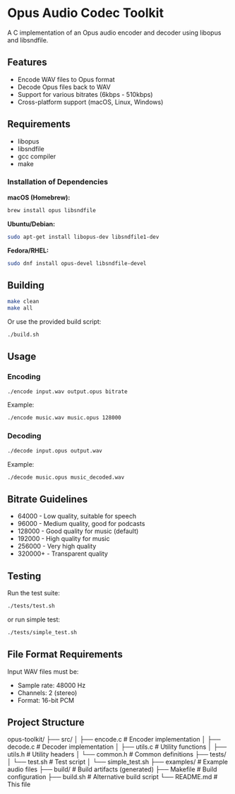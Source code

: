 # Opus Audio Codec Toolkit

A C implementation of an Opus audio encoder and decoder using libopus and libsndfile.


## Features

- Encode WAV files to Opus format
- Decode Opus files back to WAV
- Support for various bitrates (6kbps - 510kbps)
- Cross-platform support (macOS, Linux, Windows)


## Requirements

- libopus
- libsndfile
- gcc compiler
- make

### Installation of Dependencies

**macOS (Homebrew):**
```bash
brew install opus libsndfile
```

**Ubuntu/Debian:**
```bash
sudo apt-get install libopus-dev libsndfile1-dev
```

**Fedora/RHEL:**
```bash
sudo dnf install opus-devel libsndfile-devel
```

## Building
```bash
make clean
make all
```

Or use the provided build script:

```bash
./build.sh
```
## Usage
### Encoding
```bash
./encode input.wav output.opus bitrate
```
Example:
```bash
./encode music.wav music.opus 128000
```

### Decoding
```bash
./decode input.opus output.wav
```
Example:
```bash
./decode music.opus music_decoded.wav
```

## Bitrate Guidelines
- 64000 - Low quality, suitable for speech
- 96000 - Medium quality, good for podcasts
- 128000 - Good quality for music (default)
- 192000 - High quality for music
- 256000 - Very high quality
- 320000+ - Transparent quality

## Testing
Run the test suite:
```bash
./tests/test.sh
```
or run simple test:
```bash
./tests/simple_test.sh
```

## File Format Requirements
Input WAV files must be:

- Sample rate: 48000 Hz
- Channels: 2 (stereo)
- Format: 16-bit PCM

## Project Structure
opus-toolkit/
├── src/
│   ├── encode.c      # Encoder implementation
│   ├── decode.c      # Decoder implementation
│   ├── utils.c       # Utility functions
│   ├── utils.h       # Utility headers
│   └── common.h      # Common definitions
├── tests/
│   └── test.sh       # Test script
│   └── simple_test.sh 
├── examples/         # Example audio files
├── build/           # Build artifacts (generated)
├── Makefile         # Build configuration
├── build.sh         # Alternative build script
└── README.md        # This file


